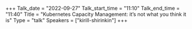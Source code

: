 +++
Talk_date = "2022-09-27"
Talk_start_time = "11:10"
Talk_end_time = "11:40"
Title = "Kubernetes Capacity Management: it’s not what you think it is"
Type = "talk"
Speakers = ["kirill-shirinkin"]
+++